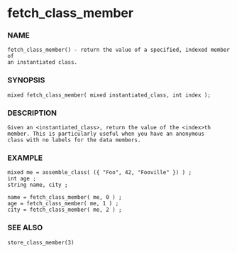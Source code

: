 # fetch_class_member

### NAME

    fetch_class_member() - return the value of a specified, indexed member of
    an instantiated class.

### SYNOPSIS

    mixed fetch_class_member( mixed instantiated_class, int index );

### DESCRIPTION

    Given an <instantiated_class>, return the value of the <index>th
    member. This is particularly useful when you have an anonymous 
    class with no labels for the data members.

### EXAMPLE

    mixed me = assemble_class( ({ "Foo", 42, "Fooville" }) ) ;
    int age ;
    string name, city ;

    name = fetch_class_member( me, 0 ) ;
    age = fetch_class_member( me, 1 ) ;
    city = fetch_class_member( me, 2 ) ;

### SEE ALSO

    store_class_member(3)

